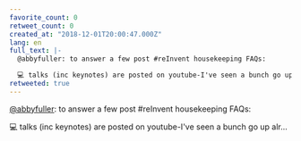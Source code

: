 ```yaml
---
favorite_count: 0
retweet_count: 0
created_at: "2018-12-01T20:00:47.000Z"
lang: en
full_text: |-
  @abbyfuller: to answer a few post #reInvent housekeeping FAQs:

  💻 talks (inc keynotes) are posted on youtube-I've seen a bunch go up alr…
retweeted: true
---
```


[@abbyfuller](https://twitter.com/abbyfuller): to answer a few post #reInvent
housekeeping FAQs:

💻 talks (inc keynotes) are posted on youtube-I've seen a bunch go up alr…
